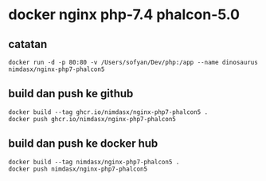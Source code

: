 # docker nginx php-7.4 phalcon-5.0
## catatan
````
docker run -d -p 80:80 -v /Users/sofyan/Dev/php:/app --name dinosaurus nimdasx/nginx-php7-phalcon5
````
## build dan push ke github
````
docker build --tag ghcr.io/nimdasx/nginx-php7-phalcon5 .
docker push ghcr.io/nimdasx/nginx-php7-phalcon5
````
## build dan push ke docker hub
````
docker build --tag nimdasx/nginx-php7-phalcon5 .
docker push nimdasx/nginx-php7-phalcon5
````